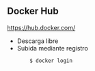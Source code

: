 ## Docker Hub

<a href="https://hub.docker.com/" target="_blank">https://hub.docker.com/</a>

<ul>
    <li>Descarga libre</li>
    <li>Subida mediante registro</li>
        
        $ docker login
        
<ul>